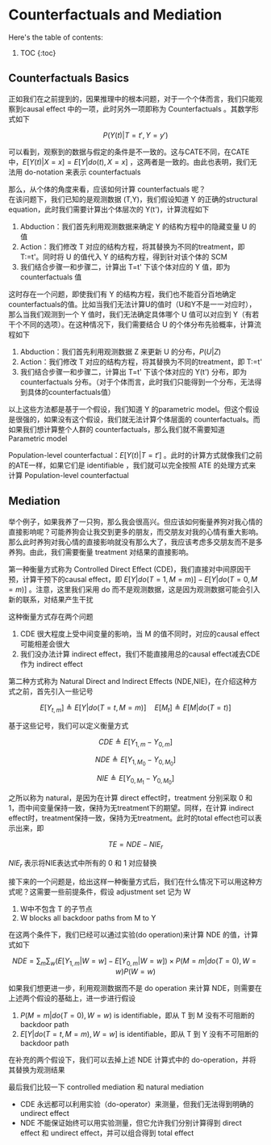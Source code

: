 # Counterfactuals and Mediation

Here's the table of contents:

1. TOC
{:toc}

## Counterfactuals Basics
正如我们在之前提到的，因果推理中的根本问题，对于一个个体而言，我们只能观察到causal effect 中的一项，此时另外一项即称为 Counterfactuals 。其数学形式如下

$$P(Y(t)\vert T=t',Y=y')$$

可以看到，观察到的数据与假定的条件是不一致的。这与CATE不同，在CATE中，$E[Y (t) \vert X = x] = E[Y \vert do(t), X = x]$ ，这两者是一致的。由此也表明，我们无法用 do-notation 来表示 counterfactuals

那么，从个体的角度来看，应该如何计算 counterfactuals 呢？  
在该问题下，我们已知的是观测数据 (T,Y)，我们假设知道 Y 的正确的structural equation，此时我们需要计算出个体层次的 Y(t')，计算流程如下
1. Abduction：我们首先利用观测数据来确定 Y 的结构方程中的隐藏变量 U 的值
2. Action：我们修改 T 对应的结构方程，将其替换为不同的treatment，即 T:=t'。同时将 U 的值代入 Y 的结构方程，得到针对该个体的 SCM 
3. 我们结合步骤一和步骤二，计算出 T=t' 下该个体对应的 Y 值，即为 counterfactuals 值

这时存在一个问题，即使我们有 Y 的结构方程，我们也不能百分百地确定counterfactuals的值。比如当我们无法计算U的值时（U和Y不是一一对应时），那么当我们观测到一个 Y 值时，我们无法确定具体哪个 U 值可以对应到 Y（有若干个不同的选项）。在这种情况下，我们需要结合 U 的个体分布先验概率，计算流程如下
1. Abduction：我们首先利用观测数据 Z 来更新 U 的分布，$P(U\vert Z)$
2. Action：我们修改 T 对应的结构方程，将其替换为不同的treatment，即 T:=t'
3. 我们结合步骤一和步骤二，计算出 T=t' 下该个体对应的 Y(t') 分布，即为 counterfactuals 分布。（对于个体而言，此时我们只能得到一个分布，无法得到具体的counterfactuals值）

以上这些方法都是基于一个假设，我们知道 Y 的parametric model。但这个假设是很强的，如果没有这个假设，我们就无法计算个体层面的 counterfactuals。而如果我们想计算整个人群的 counterfactuals，那么我们就不需要知道 Parametric model

Population-level counterfactual：$E[Y(t)\vert T=t']$ 。此时的计算方式就像我们之前的ATE一样，如果它们是  identifiable ，我们就可以完全按照 ATE 的处理方式来计算 Population-level counterfactual

## Mediation
举个例子，如果我养了一只狗，那么我会很高兴。但应该如何衡量养狗对我心情的直接影响呢？可能养狗会让我交到更多的朋友，而交朋友对我的心情有重大影响。那么此时养狗对我心情的直接影响就没有那么大了，我应该考虑多交朋友而不是多养狗。由此，我们需要衡量 treatment 对结果的直接影响。

第一种衡量方式称为 Controlled Direct Effect (CDE)，我们直接对中间原因干预，计算干预下的causal effect，即 $E[Y \vert do(T = 1, M = m)] - E[Y \vert do(T = 0, M = m)]$ 。注意，这里我们采用 do 而不是观测数据，这是因为观测数据可能会引入新的联系，对结果产生干扰

这种衡量方式存在两个问题
1. CDE 很大程度上受中间变量的影响，当 M 的值不同时，对应的causal effect可能相差会很大
2. 我们没办法计算 indirect effect，我们不能直接用总的causal effect减去CDE作为 indirect effect

第二种方式称为 Natural Direct and Indirect Effects (NDE,NIE)，在介绍这种方式之前，首先引入一些记号

$$E[Y_{t,m}] \triangleq E[Y \vert do(T = t, M = m)] \quad E[M_t] \triangleq E[M\vert do(T=t)]$$

基于这些记号，我们可以定义衡量方式

$$CDE \triangleq E[Y_{1,m}-Y_{0,m}]$$

$$NDE \triangleq E[Y_{1,M_0}-Y_{0,M_0}]$$  

$$NIE \triangleq E[Y_{0,M_1}-Y_{0,M_0}]$$

之所以称为 natural，是因为在计算 direct effect时，treatment 分别采取 0 和 1，而中间变量保持一致，保持为无treatment下的期望。同样，在计算 indirect effect时，treatment保持一致，保持为无treatment。此时的total effect也可以表示出来，即

$$TE = NDE-NIE_r$$

$NIE_r$ 表示将NIE表达式中所有的 0 和 1 对应替换

接下来的一个问题是，给出这样一种衡量方式后，我们在什么情况下可以用这种方式呢？这需要一些前提条件，假设 adjustment set 记为 W
1. W中不包含 T 的子节点
2. W blocks all backdoor paths from M to Y


在这两个条件下，我们已经可以通过实验(do operation)来计算 NDE 的值，计算式如下

$$NDE = \sum_m\sum_w(E[Y_{1,m}\vert W=w] - E[Y_{0,m}\vert W=w])\times P(M = m \vert do(T = 0), W = w)P(W = w)$$

如果我们想更进一步，利用观测数据而不是 do operation 来计算 NDE，则需要在上述两个假设的基础上，进一步进行假设  
1. $P(M=m\vert do(T=0),W=w)$ is identifiable，即从 T 到 M 没有不可阻断的 backdoor path
2. $E[Y\vert do(T=t,M=m),W=w]$ is identifiable，即从 T 到 Y 没有不可阻断的 backdoor path

在补充的两个假设下，我们可以去掉上述 NDE 计算式中的 do-operation，并将其替换为观测结果

最后我们比较一下 controlled mediation 和 natural mediation
* CDE 永远都可以利用实验（do-operator）来测量，但我们无法得到明确的 undirect effect
* NDE 不能保证始终可以用实验测量，但它允许我们分别计算得到 direct effect 和 undirect effect，并可以组合得到 total effect
